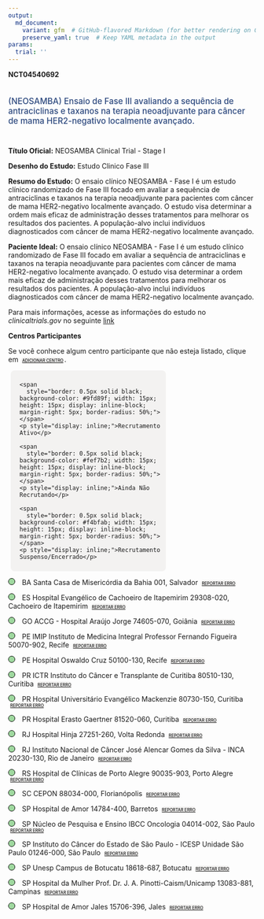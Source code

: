 ```yaml
---
output: 
  md_document:
    variant: gfm  # GitHub-flavored Markdown (for better rendering on GitHub)
    preserve_yaml: true  # Keep YAML metadata in the output
params:
  trial: ''
---
```


**NCT04540692**

<div style="padding: 5px 5px 5px 0px; font-size: 1.20em; font-weight: 500; color: #2E4A7F; text-align: left; margin-bottom: 20px">

(NEOSAMBA) Ensaio de Fase III avaliando a sequência de antraciclinas e
taxanos na terapia neoadjuvante para câncer de mama HER2-negativo
localmente avançado.

</div>

**Título Oficial:** NEOSAMBA Clinical Trial - Stage I

**Desenho do Estudo:** Estudo Clinico Fase III

**Resumo do Estudo:** O ensaio clínico NEOSAMBA - Fase I é um estudo
clínico randomizado de Fase III focado em avaliar a sequência de
antraciclinas e taxanos na terapia neoadjuvante para pacientes com
câncer de mama HER2-negativo localmente avançado. O estudo visa
determinar a ordem mais eficaz de administração desses tratamentos para
melhorar os resultados dos pacientes. A população-alvo inclui indivíduos
diagnosticados com câncer de mama HER2-negativo localmente avançado.

**Paciente Ideal:** O ensaio clínico NEOSAMBA - Fase I é um estudo
clínico randomizado de Fase III focado em avaliar a sequência de
antraciclinas e taxanos na terapia neoadjuvante para pacientes com
câncer de mama HER2-negativo localmente avançado. O estudo visa
determinar a ordem mais eficaz de administração desses tratamentos para
melhorar os resultados dos pacientes. A população-alvo inclui indivíduos
diagnosticados com câncer de mama HER2-negativo localmente avançado.

Para mais informações, acesse as informações do estudo no
*clinicaltrials.gov* no seguinte
[link](https://clinicaltrials.gov/ct2/show/NCT04540692)

**Centros Participantes**

Se você conhece algum centro participante que não esteja listado, clique
em
<span style="color: #2E4A7F; margin-left: 2px; padding: 2px; background-color: #f3f2f1; border-radius: 8px; font-weight: 500; font-size: 0.6em">[ADICIONAR
CENTRO](https://flazar.shinyapps.io/formsapp?study_nct_id=NCT04540692&location_id=N%2FA&location_full_name=N%2FA&form_type=Adicionar%20Centro%7D)</span>.

<div style="margin-bottom: 8px; margin-left: 5px; padding: 8px; max-width: 300px; background-color: #f3f2f1; border-radius: 8px;">

<div style="margin-left: 10px;">

    <span 
      style="border: 0.5px solid black; background-color: #9fd89f; width: 15px; height: 15px; display: inline-block; margin-right: 5px; border-radius: 50%;"></span>
    <p style="display: inline;">Recrutamento Ativo</p>

</div>

<div style="margin-left: 10px;">

    <span 
      style="border: 0.5px solid black; background-color: #fef7b2; width: 15px; height: 15px; display: inline-block; margin-right: 5px; border-radius: 50%;"></span>
    <p style="display: inline;">Ainda Não Recrutando</p>

</div>

<div style="margin-left: 10px;">

    <span 
      style="border: 0.5px solid black; background-color: #f4bfab; width: 15px; height: 15px; display: inline-block; margin-right: 5px; border-radius: 50%;"></span>
    <p style="display: inline;">Recrutamento Suspenso/Encerrado</p>

</div>

</div>

<span style="border: 0.5px solid black; display: inline-block; width: 12px; height: 12px; border-radius: 50%; margin-right: 10px; padding-bottom: 0px; background-color: #9fd89f;"></span>
BA Santa Casa de Misericórdia da Bahia 001, Salvador
<span style="color: #2E4A7F; margin-left: 2px; padding: 2px; background-color: #f3f2f1; border-radius: 8px; font-weight: 500; font-size: 0.6em">[REPORTAR
ERRO](https://flazar.shinyapps.io/formsapp?study_nct_id=NCT04540692&location_id=SANTACASADEMISERICORDIADABAHIAHOSPITALSANTAIZABELSALVADORBAHIA40050410BRAZIL&location_full_name=Santa%20Casa%20de%20Miseric%C3%B3rdia%20da%20Bahia%2C%20001%2C%20Salvador&form_type=Reportar%20Erro)</span>

<span style="border: 0.5px solid black; display: inline-block; width: 12px; height: 12px; border-radius: 50%; margin-right: 10px; padding-bottom: 0px; background-color: #9fd89f;"></span>
ES Hospital Evangélico de Cachoeiro de Itapemirim 29308-020, Cachoeiro
de Itapemirim
<span style="color: #2E4A7F; margin-left: 2px; padding: 2px; background-color: #f3f2f1; border-radius: 8px; font-weight: 500; font-size: 0.6em">[REPORTAR
ERRO](https://flazar.shinyapps.io/formsapp?study_nct_id=NCT04540692&location_id=HOSPITALEVANGELICODECACHOEIRODEITAPEMIRIMCENTRODEPESQUISASCLINICASEMONCOLOGIACPCOCACHOEIRODEITAPEMIRIMESPIRITOSANTO29308065BRAZIL&location_full_name=Hospital%20Evang%C3%A9lico%20de%20Cachoeiro%20de%20Itapemirim%2C%2029308-020%2C%20Cachoeiro%20de%20Itapemirim&form_type=Reportar%20Erro)</span>

<span style="border: 0.5px solid black; display: inline-block; width: 12px; height: 12px; border-radius: 50%; margin-right: 10px; padding-bottom: 0px; background-color: #9fd89f;"></span>
GO ACCG - Hospital Araújo Jorge 74605-070, Goiânia
<span style="color: #2E4A7F; margin-left: 2px; padding: 2px; background-color: #f3f2f1; border-radius: 8px; font-weight: 500; font-size: 0.6em">[REPORTAR
ERRO](https://flazar.shinyapps.io/formsapp?study_nct_id=NCT04540692&location_id=CENTRODEPESQUISADOHOSPITALARAUJOJORGEGOIANIAGOIAS74605010BRAZIL&location_full_name=ACCG%20-%20Hospital%20Ara%C3%BAjo%20Jorge%2C%2074605-070%2C%20Goi%C3%A2nia&form_type=Reportar%20Erro)</span>

<span style="border: 0.5px solid black; display: inline-block; width: 12px; height: 12px; border-radius: 50%; margin-right: 10px; padding-bottom: 0px; background-color: #9fd89f;"></span>
PE IMIP Instituto de Medicina Integral Professor Fernando Figueira
50070-902, Recife
<span style="color: #2E4A7F; margin-left: 2px; padding: 2px; background-color: #f3f2f1; border-radius: 8px; font-weight: 500; font-size: 0.6em">[REPORTAR
ERRO](https://flazar.shinyapps.io/formsapp?study_nct_id=NCT04540692&location_id=IMIPINSTITUTODEMEDICINAINTEGRALPROFESSORFERNANDOFIGUEIRARECIFEPERNAMBUCO50070902BRAZIL&location_full_name=IMIP%20Instituto%20de%20Medicina%20Integral%20Professor%20Fernando%20Figueira%2C%2050070-902%2C%20Recife&form_type=Reportar%20Erro)</span>

<span style="border: 0.5px solid black; display: inline-block; width: 12px; height: 12px; border-radius: 50%; margin-right: 10px; padding-bottom: 0px; background-color: #9fd89f;"></span>
PE Hospital Oswaldo Cruz 50100-130, Recife
<span style="color: #2E4A7F; margin-left: 2px; padding: 2px; background-color: #f3f2f1; border-radius: 8px; font-weight: 500; font-size: 0.6em">[REPORTAR
ERRO](https://flazar.shinyapps.io/formsapp?study_nct_id=NCT04540692&location_id=HOSPITALUNIVERSITARIOOSWALDOCRUZUNIPECLINRECIFEPERNAMBUCO50110130BRAZIL&location_full_name=Hospital%20Oswaldo%20Cruz%2C%2050100-130%2C%20Recife&form_type=Reportar%20Erro)</span>

<span style="border: 0.5px solid black; display: inline-block; width: 12px; height: 12px; border-radius: 50%; margin-right: 10px; padding-bottom: 0px; background-color: #9fd89f;"></span>
PR ICTR Instituto do Câncer e Transplante de Curitiba 80510-130,
Curitiba
<span style="color: #2E4A7F; margin-left: 2px; padding: 2px; background-color: #f3f2f1; border-radius: 8px; font-weight: 500; font-size: 0.6em">[REPORTAR
ERRO](https://flazar.shinyapps.io/formsapp?study_nct_id=NCT04540692&location_id=ICTRINSTITUTODOCANCERETRANSPLANTEDECURITIBACURITIBAPARANA80510130BRAZIL&location_full_name=ICTR%20Instituto%20do%20C%C3%A2ncer%20e%20Transplante%20de%20Curitiba%2C%2080510-130%2C%20Curitiba&form_type=Reportar%20Erro)</span>

<span style="border: 0.5px solid black; display: inline-block; width: 12px; height: 12px; border-radius: 50%; margin-right: 10px; padding-bottom: 0px; background-color: #9fd89f;"></span>
PR Hospital Universitário Evangélico Mackenzie 80730-150, Curitiba
<span style="color: #2E4A7F; margin-left: 2px; padding: 2px; background-color: #f3f2f1; border-radius: 8px; font-weight: 500; font-size: 0.6em">[REPORTAR
ERRO](https://flazar.shinyapps.io/formsapp?study_nct_id=NCT04540692&location_id=HUEMCEONHOSPITALUNIVERSITARIOEVANGELICOMACKENZIECURITIBAPARANA80730150BRAZIL&location_full_name=Hospital%20Universit%C3%A1rio%20Evang%C3%A9lico%20Mackenzie%2C%2080730-150%2C%20Curitiba&form_type=Reportar%20Erro)</span>

<span style="border: 0.5px solid black; display: inline-block; width: 12px; height: 12px; border-radius: 50%; margin-right: 10px; padding-bottom: 0px; background-color: #9fd89f;"></span>
PR Hospital Erasto Gaertner 81520-060, Curitiba
<span style="color: #2E4A7F; margin-left: 2px; padding: 2px; background-color: #f3f2f1; border-radius: 8px; font-weight: 500; font-size: 0.6em">[REPORTAR
ERRO](https://flazar.shinyapps.io/formsapp?study_nct_id=NCT04540692&location_id=HOSPITALERASTOGAERTNERCURITIBAPARANA81520060BRAZIL&location_full_name=Hospital%20Erasto%20Gaertner%2C%2081520-060%2C%20Curitiba&form_type=Reportar%20Erro)</span>

<span style="border: 0.5px solid black; display: inline-block; width: 12px; height: 12px; border-radius: 50%; margin-right: 10px; padding-bottom: 0px; background-color: #9fd89f;"></span>
RJ Hospital Hinja 27251-260, Volta Redonda
<span style="color: #2E4A7F; margin-left: 2px; padding: 2px; background-color: #f3f2f1; border-radius: 8px; font-weight: 500; font-size: 0.6em">[REPORTAR
ERRO](https://flazar.shinyapps.io/formsapp?study_nct_id=NCT04540692&location_id=HINJAHOSPITALJARDIMAMALIAVOLTAREDONDARIODEJANEIRO27251260BRAZIL&location_full_name=Hospital%20Hinja%2C%2027251-260%2C%20Volta%20Redonda&form_type=Reportar%20Erro)</span>

<span style="border: 0.5px solid black; display: inline-block; width: 12px; height: 12px; border-radius: 50%; margin-right: 10px; padding-bottom: 0px; background-color: #9fd89f;"></span>
RJ Instituto Nacional de Câncer José Alencar Gomes da Silva - INCA
20230-130, Rio de Janeiro
<span style="color: #2E4A7F; margin-left: 2px; padding: 2px; background-color: #f3f2f1; border-radius: 8px; font-weight: 500; font-size: 0.6em">[REPORTAR
ERRO](https://flazar.shinyapps.io/formsapp?study_nct_id=NCT04540692&location_id=INCAINSTITUTONACIONALDECANCERRIODEJANEIRO20230130BRAZIL&location_full_name=Instituto%20Nacional%20de%20C%C3%A2ncer%20Jos%C3%A9%20Alencar%20Gomes%20da%20Silva%20-%20INCA%2C%2020230-130%2C%20Rio%20de%20Janeiro&form_type=Reportar%20Erro)</span>

<span style="border: 0.5px solid black; display: inline-block; width: 12px; height: 12px; border-radius: 50%; margin-right: 10px; padding-bottom: 0px; background-color: #9fd89f;"></span>
RS Hospital de Clínicas de Porto Alegre 90035-903, Porto Alegre
<span style="color: #2E4A7F; margin-left: 2px; padding: 2px; background-color: #f3f2f1; border-radius: 8px; font-weight: 500; font-size: 0.6em">[REPORTAR
ERRO](https://flazar.shinyapps.io/formsapp?study_nct_id=NCT04540692&location_id=HCPAHOSPITALDECLINICASDEPORTOALEGREPORTOALEGRERIOGRANDEDOSUL90035903BRAZIL&location_full_name=Hospital%20de%20Cl%C3%ADnicas%20de%20Porto%20Alegre%2C%2090035-903%2C%20Porto%20Alegre&form_type=Reportar%20Erro)</span>

<span style="border: 0.5px solid black; display: inline-block; width: 12px; height: 12px; border-radius: 50%; margin-right: 10px; padding-bottom: 0px; background-color: #9fd89f;"></span>
SC CEPON 88034-000, Florianópolis
<span style="color: #2E4A7F; margin-left: 2px; padding: 2px; background-color: #f3f2f1; border-radius: 8px; font-weight: 500; font-size: 0.6em">[REPORTAR
ERRO](https://flazar.shinyapps.io/formsapp?study_nct_id=NCT04540692&location_id=CEPONCENTRODEPESQUISASONCOLOGICASFLORIANOPOLISSANTACATARINA88034000BRAZIL&location_full_name=CEPON%2C%2088034-000%2C%20Florian%C3%B3polis&form_type=Reportar%20Erro)</span>

<span style="border: 0.5px solid black; display: inline-block; width: 12px; height: 12px; border-radius: 50%; margin-right: 10px; padding-bottom: 0px; background-color: #9fd89f;"></span>
SP Hospital de Amor 14784-400, Barretos
<span style="color: #2E4A7F; margin-left: 2px; padding: 2px; background-color: #f3f2f1; border-radius: 8px; font-weight: 500; font-size: 0.6em">[REPORTAR
ERRO](https://flazar.shinyapps.io/formsapp?study_nct_id=NCT04540692&location_id=HOSPITALDEAMORDEBARRETOSBARRETOSSAOPAULO14784400BRAZIL&location_full_name=Hospital%20de%20Amor%2C%2014784-400%2C%20Barretos&form_type=Reportar%20Erro)</span>

<span style="border: 0.5px solid black; display: inline-block; width: 12px; height: 12px; border-radius: 50%; margin-right: 10px; padding-bottom: 0px; background-color: #9fd89f;"></span>
SP Núcleo de Pesquisa e Ensino IBCC Oncologia 04014-002, São Paulo
<span style="color: #2E4A7F; margin-left: 2px; padding: 2px; background-color: #f3f2f1; border-radius: 8px; font-weight: 500; font-size: 0.6em">[REPORTAR
ERRO](https://flazar.shinyapps.io/formsapp?study_nct_id=NCT04540692&location_id=IBCCONCOLOGIANUCLEODEPESQUISASAOCAMILOSAOPAULO04014002BRAZIL&location_full_name=N%C3%BAcleo%20de%20Pesquisa%20e%20Ensino%20IBCC%20Oncologia%2C%2004014-002%2C%20S%C3%A3o%20Paulo&form_type=Reportar%20Erro)</span>

<span style="border: 0.5px solid black; display: inline-block; width: 12px; height: 12px; border-radius: 50%; margin-right: 10px; padding-bottom: 0px; background-color: #9fd89f;"></span>
SP Instituto do Câncer do Estado de São Paulo - ICESP Unidade São Paulo
01246-000, São Paulo
<span style="color: #2E4A7F; margin-left: 2px; padding: 2px; background-color: #f3f2f1; border-radius: 8px; font-weight: 500; font-size: 0.6em">[REPORTAR
ERRO](https://flazar.shinyapps.io/formsapp?study_nct_id=NCT04540692&location_id=ICESPINSTITUTODOCANCERDOESTADODESAOPAULOSAOPAULO01246000BRAZIL&location_full_name=Instituto%20do%20C%C3%A2ncer%20do%20Estado%20de%20S%C3%A3o%20Paulo%20-%20ICESP%20Unidade%20S%C3%A3o%20Paulo%2C%2001246-000%2C%20S%C3%A3o%20Paulo&form_type=Reportar%20Erro)</span>

<span style="border: 0.5px solid black; display: inline-block; width: 12px; height: 12px; border-radius: 50%; margin-right: 10px; padding-bottom: 0px; background-color: #9fd89f;"></span>
SP Unesp Campus de Botucatu 18618-687, Botucatu
<span style="color: #2E4A7F; margin-left: 2px; padding: 2px; background-color: #f3f2f1; border-radius: 8px; font-weight: 500; font-size: 0.6em">[REPORTAR
ERRO](https://flazar.shinyapps.io/formsapp?study_nct_id=NCT04540692&location_id=UNESPFACULDADEDEMEDICINADAUNIVERSIDADEESTADUALPAULISTAUPECLINBOTUCATUSAOPAULO18618686BRAZIL&location_full_name=Unesp%20Campus%20de%20Botucatu%2C%2018618-687%2C%20Botucatu&form_type=Reportar%20Erro)</span>

<span style="border: 0.5px solid black; display: inline-block; width: 12px; height: 12px; border-radius: 50%; margin-right: 10px; padding-bottom: 0px; background-color: #9fd89f;"></span>
SP Hospital da Mulher Prof. Dr. J. A. Pinotti-Caism/Unicamp 13083-881,
Campinas
<span style="color: #2E4A7F; margin-left: 2px; padding: 2px; background-color: #f3f2f1; border-radius: 8px; font-weight: 500; font-size: 0.6em">[REPORTAR
ERRO](https://flazar.shinyapps.io/formsapp?study_nct_id=NCT04540692&location_id=FACULDADEDECIENCIASMEDICASDAUNICAMPCAMPINASSAOPAULO13083881BRAZIL&location_full_name=Hospital%20da%20Mulher%20Prof.%20Dr.%20J.%20A.%20Pinotti-Caism%2FUnicamp%2C%2013083-881%2C%20Campinas&form_type=Reportar%20Erro)</span>

<span style="border: 0.5px solid black; display: inline-block; width: 12px; height: 12px; border-radius: 50%; margin-right: 10px; padding-bottom: 0px; background-color: #9fd89f;"></span>
SP Hospital de Amor Jales 15706-396, Jales
<span style="color: #2E4A7F; margin-left: 2px; padding: 2px; background-color: #f3f2f1; border-radius: 8px; font-weight: 500; font-size: 0.6em">[REPORTAR
ERRO](https://flazar.shinyapps.io/formsapp?study_nct_id=NCT04540692&location_id=HOSPITALDEAMORJALESHOSPITALDECANCERDEBARRETOSJALESSAOPAULO15706396BRAZIL&location_full_name=Hospital%20de%20Amor%20Jales%2C%2015706-396%2C%20Jales&form_type=Reportar%20Erro)</span>
